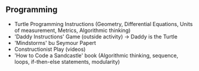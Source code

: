 ## Programming

- Turtle Programming Instructions (Geometry, Differential Equations, Units of measurement, Metrics, Algorithmic thinking)
- 'Daddy Instructions' Game (outside activity) -> Daddy is the Turtle
- 'Mindstorms' bu Seymour Papert
- Constructionist Play (videos)
- 'How to Code a Sandcastle' book (Algorithmic thinking, sequence, loops, if-then-else statements, modularity)
